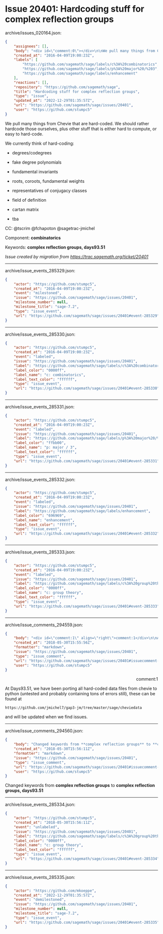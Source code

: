 # Issue 20401: Hardcoding stuff for complex reflection groups

archive/issues_020164.json:
```json
{
    "assignees": [],
    "body": "<div id=\"comment:0\"></div>\n\nWe pull many things from Chevie that are hard-coded. We should rather hardcode those ourselves, plus other stuff that is either hard to compute, or easy to hard-code.\n\nWe currently think of hard-coding:\n* degrees/codegrees\n* fake degree polynomials\n* fundamental invariants\n* roots, coroots, fundamental weights\n* representatives of conjugacy classes\n* field of definition\n* cartan matrix\n\n* tba\n\nCC:  @tscrim @fchapoton @sagetrac-jmichel\n\nComponent: **combinatorics**\n\nKeywords: **complex reflection groups, days93.51**\n\n_Issue created by migration from https://trac.sagemath.org/ticket/20401_\n\n",
    "created_at": "2016-04-09T19:00:23Z",
    "labels": [
        "https://github.com/sagemath/sage/labels/c%3A%20combinatorics",
        "https://github.com/sagemath/sage/labels/p%3A%20major%20/%203",
        "https://github.com/sagemath/sage/labels/enhancement"
    ],
    "reactions": [],
    "repository": "https://github.com/sagemath/sage",
    "title": "Hardcoding stuff for complex reflection groups",
    "type": "issue",
    "updated_at": "2022-12-29T01:35:57Z",
    "url": "https://github.com/sagemath/sage/issues/20401",
    "user": "https://github.com/stumpc5"
}
```
<div id="comment:0"></div>

We pull many things from Chevie that are hard-coded. We should rather hardcode those ourselves, plus other stuff that is either hard to compute, or easy to hard-code.

We currently think of hard-coding:
* degrees/codegrees
* fake degree polynomials
* fundamental invariants
* roots, coroots, fundamental weights
* representatives of conjugacy classes
* field of definition
* cartan matrix

* tba

CC:  @tscrim @fchapoton @sagetrac-jmichel

Component: **combinatorics**

Keywords: **complex reflection groups, days93.51**

_Issue created by migration from https://trac.sagemath.org/ticket/20401_





---

archive/issue_events_285329.json:
```json
{
    "actor": "https://github.com/stumpc5",
    "created_at": "2016-04-09T19:00:23Z",
    "event": "milestoned",
    "issue": "https://github.com/sagemath/sage/issues/20401",
    "milestone_number": null,
    "milestone_title": "sage-7.2",
    "type": "issue_event",
    "url": "https://github.com/sagemath/sage/issues/20401#event-285329"
}
```



---

archive/issue_events_285330.json:
```json
{
    "actor": "https://github.com/stumpc5",
    "created_at": "2016-04-09T19:00:23Z",
    "event": "labeled",
    "issue": "https://github.com/sagemath/sage/issues/20401",
    "label": "https://github.com/sagemath/sage/labels/c%3A%20combinatorics",
    "label_color": "0000ff",
    "label_name": "c: combinatorics",
    "label_text_color": "ffffff",
    "type": "issue_event",
    "url": "https://github.com/sagemath/sage/issues/20401#event-285330"
}
```



---

archive/issue_events_285331.json:
```json
{
    "actor": "https://github.com/stumpc5",
    "created_at": "2016-04-09T19:00:23Z",
    "event": "labeled",
    "issue": "https://github.com/sagemath/sage/issues/20401",
    "label": "https://github.com/sagemath/sage/labels/p%3A%20major%20/%203",
    "label_color": "ffbb00",
    "label_name": "p: major / 3",
    "label_text_color": "ffffff",
    "type": "issue_event",
    "url": "https://github.com/sagemath/sage/issues/20401#event-285331"
}
```



---

archive/issue_events_285332.json:
```json
{
    "actor": "https://github.com/stumpc5",
    "created_at": "2016-04-09T19:00:23Z",
    "event": "labeled",
    "issue": "https://github.com/sagemath/sage/issues/20401",
    "label": "https://github.com/sagemath/sage/labels/enhancement",
    "label_color": "696969",
    "label_name": "enhancement",
    "label_text_color": "ffffff",
    "type": "issue_event",
    "url": "https://github.com/sagemath/sage/issues/20401#event-285332"
}
```



---

archive/issue_events_285333.json:
```json
{
    "actor": "https://github.com/stumpc5",
    "created_at": "2016-04-09T19:00:23Z",
    "event": "labeled",
    "issue": "https://github.com/sagemath/sage/issues/20401",
    "label": "https://github.com/sagemath/sage/labels/c%3A%20group%20theory",
    "label_color": "0000ff",
    "label_name": "c: group theory",
    "label_text_color": "ffffff",
    "type": "issue_event",
    "url": "https://github.com/sagemath/sage/issues/20401#event-285333"
}
```



---

archive/issue_comments_294559.json:
```json
{
    "body": "<div id=\"comment:1\" align=\"right\">comment:1</div>\n\nAt Days93.51, we have been porting all hard-coded data files from chevie to python (untested and probably containing tons of errors still), these can be found at\n\n    https://github.com/jmichel7/gap3-jm/tree/master/sage/cheviedata\n\nand will be updated when we find issues.",
    "created_at": "2018-05-30T15:55:56Z",
    "formatter": "markdown",
    "issue": "https://github.com/sagemath/sage/issues/20401",
    "type": "issue_comment",
    "url": "https://github.com/sagemath/sage/issues/20401#issuecomment-294559",
    "user": "https://github.com/stumpc5"
}
```

<div id="comment:1" align="right">comment:1</div>

At Days93.51, we have been porting all hard-coded data files from chevie to python (untested and probably containing tons of errors still), these can be found at

    https://github.com/jmichel7/gap3-jm/tree/master/sage/cheviedata

and will be updated when we find issues.



---

archive/issue_comments_294560.json:
```json
{
    "body": "Changed keywords from **complex reflection groups** to **complex reflection groups, days93.51**",
    "created_at": "2018-05-30T15:56:11Z",
    "formatter": "markdown",
    "issue": "https://github.com/sagemath/sage/issues/20401",
    "type": "issue_comment",
    "url": "https://github.com/sagemath/sage/issues/20401#issuecomment-294560",
    "user": "https://github.com/stumpc5"
}
```

Changed keywords from **complex reflection groups** to **complex reflection groups, days93.51**



---

archive/issue_events_285334.json:
```json
{
    "actor": "https://github.com/stumpc5",
    "created_at": "2018-05-30T15:56:11Z",
    "event": "unlabeled",
    "issue": "https://github.com/sagemath/sage/issues/20401",
    "label": "https://github.com/sagemath/sage/labels/c%3A%20group%20theory",
    "label_color": "0000ff",
    "label_name": "c: group theory",
    "label_text_color": "ffffff",
    "type": "issue_event",
    "url": "https://github.com/sagemath/sage/issues/20401#event-285334"
}
```



---

archive/issue_events_285335.json:
```json
{
    "actor": "https://github.com/mkoeppe",
    "created_at": "2022-12-29T01:35:57Z",
    "event": "demilestoned",
    "issue": "https://github.com/sagemath/sage/issues/20401",
    "milestone_number": null,
    "milestone_title": "sage-7.2",
    "type": "issue_event",
    "url": "https://github.com/sagemath/sage/issues/20401#event-285335"
}
```

